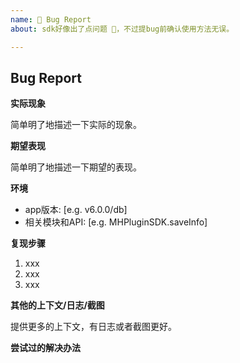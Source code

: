 ```yaml
---
name: 🐛 Bug Report
about: sdk好像出了点问题 🤔，不过提bug前确认使用方法无误。

---
```


## Bug Report

**实际现象**

简单明了地描述一下实际的现象。

**期望表现**

简单明了地描述一下期望的表现。

**环境**
- app版本: [e.g. v6.0.0/db]
- 相关模块和API: [e.g. MHPluginSDK.saveInfo]

**复现步骤**
1. xxx
2. xxx
3. xxx

**其他的上下文/日志/截图**

提供更多的上下文，有日志或者截图更好。

**尝试过的解决办法**

<!-- 请添加准确的label>
